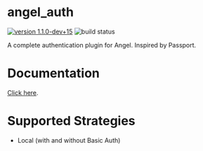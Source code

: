 # angel_auth

[![version 1.1.0-dev+15](https://img.shields.io/badge/version-1.1.0--dev+15-red.svg)](https://pub.dartlang.org/packages/angel_auth)
![build status](https://travis-ci.org/angel-dart/auth.svg?branch=master)

A complete authentication plugin for Angel. Inspired by Passport.

# Documentation
[Click here](https://github.com/angel-dart/auth/wiki).

# Supported Strategies
* Local (with and without Basic Auth)
